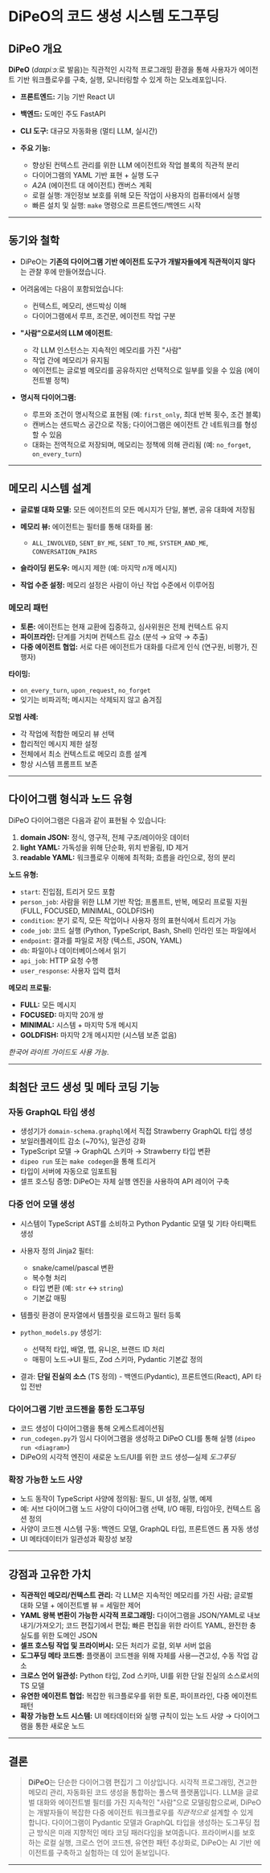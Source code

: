 
# DiPeO의 코드 생성 시스템 도그푸딩

## DiPeO 개요

**DiPeO** (*daɪpiːɔː*로 발음)는 직관적인 시각적 프로그래밍 환경을 통해 사용자가 에이전트 기반 워크플로우를 구축, 실행, 모니터링할 수 있게 하는 모노레포입니다.

* **프론트엔드:** 기능 기반 React UI
* **백엔드:** 도메인 주도 FastAPI
* **CLI 도구:** 대규모 자동화용 (멀티 LLM, 실시간)
* **주요 기능:**

  * 향상된 컨텍스트 관리를 위한 LLM 에이전트와 작업 블록의 직관적 분리
  * 다이어그램의 YAML 기반 표현 + 실행 도구
  * *A2A* (에이전트 대 에이전트) 캔버스 계획
  * 로컬 실행: 개인정보 보호를 위해 모든 작업이 사용자의 컴퓨터에서 실행
  * 빠른 설치 및 실행: `make` 명령으로 프론트엔드/백엔드 시작

---

## 동기와 철학

* DiPeO는 **기존의 다이어그램 기반 에이전트 도구가 개발자들에게 직관적이지 않다**는 관찰 후에 만들어졌습니다.
* 어려움에는 다음이 포함되었습니다:

  * 컨텍스트, 메모리, 샌드박싱 이해
  * 다이어그램에서 루프, 조건문, 에이전트 작업 구분
* **"사람"으로서의 LLM 에이전트**:

  * 각 LLM 인스턴스는 지속적인 메모리를 가진 "사람"
  * 작업 간에 메모리가 유지됨
  * 에이전트는 글로벌 메모리를 공유하지만 선택적으로 일부를 잊을 수 있음 (에이전트별 정책)
* **명시적 다이어그램:**

  * 루프와 조건이 명시적으로 표현됨 (예: `first_only`, 최대 반복 횟수, 조건 블록)
  * 캔버스는 샌드박스 공간으로 작동; 다이어그램은 에이전트 간 네트워크를 형성할 수 있음
  * 대화는 전역적으로 저장되며, 메모리는 정책에 의해 관리됨 (예: `no_forget`, `on_every_turn`)

---

## 메모리 시스템 설계

* **글로벌 대화 모델:** 모든 에이전트의 모든 메시지가 단일, 불변, 공유 대화에 저장됨
* **메모리 뷰:** 에이전트는 필터를 통해 대화를 봄:

  * `ALL_INVOLVED`, `SENT_BY_ME`, `SENT_TO_ME`, `SYSTEM_AND_ME`, `CONVERSATION_PAIRS`
* **슬라이딩 윈도우:** 메시지 제한 (예: 마지막 *n*개 메시지)
* **작업 수준 설정:** 메모리 설정은 사람이 아닌 작업 수준에서 이루어짐

### 메모리 패턴

* **토론:** 에이전트는 현재 교환에 집중하고, 심사위원은 전체 컨텍스트 유지
* **파이프라인:** 단계를 거치며 컨텍스트 감소 (분석 → 요약 → 추출)
* **다중 에이전트 협업:** 서로 다른 에이전트가 대화를 다르게 인식 (연구원, 비평가, 진행자)

**타이밍:**

* `on_every_turn`, `upon_request`, `no_forget`
* 잊기는 비파괴적; 메시지는 삭제되지 않고 숨겨짐

**모범 사례:**

* 각 작업에 적합한 메모리 뷰 선택
* 합리적인 메시지 제한 설정
* 전체에서 최소 컨텍스트로 메모리 흐름 설계
* 항상 시스템 프롬프트 보존

---

## 다이어그램 형식과 노드 유형

DiPeO 다이어그램은 다음과 같이 표현될 수 있습니다:

1. **domain JSON:** 정식, 영구적, 전체 구조/레이아웃 데이터
2. **light YAML:** 가독성을 위해 단순화, 위치 반올림, ID 제거
3. **readable YAML:** 워크플로우 이해에 최적화; 흐름을 라인으로, 정의 분리

**노드 유형:**

* `start`: 진입점, 트리거 모드 포함
* `person_job`: 사람을 위한 LLM 기반 작업; 프롬프트, 반복, 메모리 프로필 지원 (FULL, FOCUSED, MINIMAL, GOLDFISH)
* `condition`: 분기 로직, 모든 작업이나 사용자 정의 표현식에서 트리거 가능
* `code_job`: 코드 실행 (Python, TypeScript, Bash, Shell) 인라인 또는 파일에서
* `endpoint`: 결과를 파일로 저장 (텍스트, JSON, YAML)
* `db`: 파일이나 데이터베이스에서 읽기
* `api_job`: HTTP 요청 수행
* `user_response`: 사용자 입력 캡처

**메모리 프로필:**

* **FULL:** 모든 메시지
* **FOCUSED:** 마지막 20개 쌍
* **MINIMAL:** 시스템 + 마지막 5개 메시지
* **GOLDFISH:** 마지막 2개 메시지만 (시스템 보존 없음)

*한국어 라이트 가이드도 사용 가능*.

---

## 최첨단 코드 생성 및 메타 코딩 기능

### 자동 GraphQL 타입 생성

* 생성기가 `domain-schema.graphql`에서 직접 Strawberry GraphQL 타입 생성
* 보일러플레이트 감소 (~70%), 일관성 강화
* TypeScript 모델 → GraphQL 스키마 → Strawberry 타입 변환
* `dipeo run` 또는 `make codegen`을 통해 트리거
* 타입이 서버에 자동으로 임포트됨
* 셀프 호스팅 증명: DiPeO는 자체 실행 엔진을 사용하여 API 레이어 구축

### 다중 언어 모델 생성

* 시스템이 TypeScript AST를 소비하고 Python Pydantic 모델 및 기타 아티팩트 생성
* 사용자 정의 Jinja2 필터:

  * snake/camel/pascal 변환
  * 복수형 처리
  * 타입 변환 (예: `str` ↔ `string`)
  * 기본값 매핑
* 템플릿 환경이 문자열에서 템플릿을 로드하고 필터 등록
* `python_models.py` 생성기:

  * 선택적 타입, 배열, 맵, 유니온, 브랜드 ID 처리
  * 매핑이 노드→UI 필드, Zod 스키마, Pydantic 기본값 정의
* 결과: **단일 진실의 소스** (TS 정의) - 백엔드(Pydantic), 프론트엔드(React), API 타입 전반

### 다이어그램 기반 코드젠을 통한 도그푸딩

* 코드 생성이 다이어그램을 통해 오케스트레이션됨
* `run_codegen.py`가 임시 다이어그램을 생성하고 DiPeO CLI를 통해 실행 (`dipeo run <diagram>`)
* DiPeO의 시각적 엔진이 새로운 노드/UI를 위한 코드 생성—실제 *도그푸딩*

### 확장 가능한 노드 사양

* 노드 동작이 TypeScript 사양에 정의됨: 필드, UI 설정, 실행, 예제
* 예: 서브 다이어그램 노드 사양이 다이어그램 선택, I/O 매핑, 타임아웃, 컨텍스트 옵션 정의
* 사양이 코드젠 시스템 구동: 백엔드 모델, GraphQL 타입, 프론트엔드 폼 자동 생성
* UI 메타데이터가 일관성과 확장성 보장

---

## 강점과 고유한 가치

* **직관적인 메모리/컨텍스트 관리:** 각 LLM은 지속적인 메모리를 가진 사람; 글로벌 대화 모델 + 에이전트별 뷰 = 세밀한 제어
* **YAML 왕복 변환이 가능한 시각적 프로그래밍:** 다이어그램을 JSON/YAML로 내보내기/가져오기; 코드 편집기에서 편집; 빠른 편집을 위한 라이트 YAML, 완전한 충실도를 위한 도메인 JSON
* **셀프 호스팅 작업 및 프라이버시:** 모든 처리가 로컬, 외부 서버 없음
* **도그푸딩 메타 코드젠:** 플랫폼이 코드젠을 위해 자체를 사용—견고성, 수동 작업 감소
* **크로스 언어 일관성:** Python 타입, Zod 스키마, UI를 위한 단일 진실의 소스로서의 TS 모델
* **유연한 에이전트 협업:** 복잡한 워크플로우를 위한 토론, 파이프라인, 다중 에이전트 패턴
* **확장 가능한 노드 시스템:** UI 메타데이터와 실행 규칙이 있는 노드 사양 → 다이어그램을 통한 새로운 노드

---

## 결론

> **DiPeO**는 단순한 다이어그램 편집기 그 이상입니다.
> 시각적 프로그래밍, 견고한 메모리 관리, 자동화된 코드 생성을 통합하는 풀스택 플랫폼입니다. LLM을 글로벌 대화와 에이전트별 필터를 가진 지속적인 "사람"으로 모델링함으로써, DiPeO는 개발자들이 복잡한 다중 에이전트 워크플로우를 *직관적으로* 설계할 수 있게 합니다. 다이어그램이 Pydantic 모델과 GraphQL 타입을 생성하는 도그푸딩 접근 방식은 미래 지향적인 메타 코딩 패러다임을 보여줍니다. 프라이버시를 보호하는 로컬 실행, 크로스 언어 코드젠, 유연한 패턴 추상화로, DiPeO는 AI 기반 에이전트를 구축하고 실험하는 데 있어 돋보입니다.

---